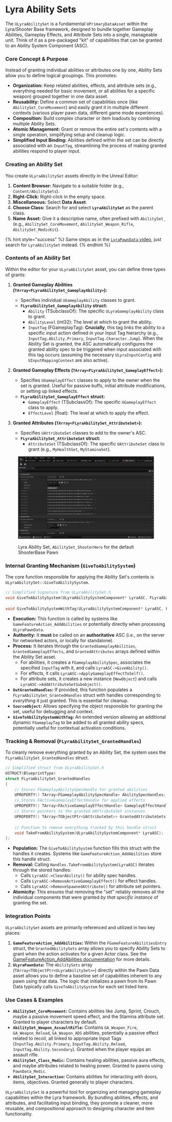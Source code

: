 # Lyra Ability Sets

The `ULyraAbilitySet` is a fundamental `UPrimaryDataAsset` within the Lyra/Shooter Base framework, designed to bundle together Gameplay Abilities, Gameplay Effects, and Attribute Sets into a single, manageable unit. Think of it as a pre-packaged "kit" of capabilities that can be granted to an Ability System Component (ASC).

### Core Concept & Purpose

Instead of granting individual abilities or attributes one by one, Ability Sets allow you to define logical groupings. This promotes:

* **Organization:** Keep related abilities, effects, and attribute sets (e.g., everything needed for basic movement, or all abilities for a specific weapon) grouped together in one data asset.
* **Reusability:** Define a common set of capabilities once (like `AbilitySet_CoreMovement`) and easily grant it in multiple different contexts (various player pawn data, different game mode experiences).
* **Composition:** Build complex character or item loadouts by combining multiple Ability Sets.
* **Atomic Management:** Grant or remove the entire set's contents with a single operation, simplifying setup and cleanup logic.
* **Simplified Input Binding:** Abilities defined within the set can be directly associated with an `InputTag`, streamlining the process of making granted abilities respond to player input.

### Creating an Ability Set

You create `ULyraAbilitySet` assets directly in the Unreal Editor:

1. **Content Browser:** Navigate to a suitable folder (e.g., `Content/AbilitySets`).
2. **Right-Click:** Right-click in the empty space.
3. **Miscellaneous:** Select **Data Asset**.
4. **Choose Class:** Search for and select **`LyraAbilitySet`** as the parent class.
5. **Name Asset:** Give it a descriptive name, often prefixed with `AbilitySet_` (e.g., `AbilitySet_CoreMovement`, `AbilitySet_Weapon_Rifle`, `AbilitySet_MedicKit`).

{% hint style="success" %}
Same steps as in the [`LyraPawnData` video](lyrapawndata.md#creation), just search for `LyraAbilitySet` instead.&#x20;
{% endhint %}

### Contents of an Ability Set

Within the editor for your `ULyraAbilitySet` asset, you can define three types of grants:

1. **Granted Gameplay Abilities (`TArray<FLyraAbilitySet_GameplayAbility>`):**
   * Specifies individual `UGameplayAbility` classes to grant.
   * **`FLyraAbilitySet_GameplayAbility` struct:**
     * `Ability` (TSubclassOf): The specific `ULyraGameplayAbility` class to grant.
     * `AbilityLevel` (int32): The level at which to grant the ability.
     * `InputTag` (FGameplayTag): **Crucially**, this tag links the ability to a specific input action defined in your Input Tag hierarchy (e.g., `InputTag.Ability.Primary`, `InputTag.Character.Jump`). When the Ability Set is granted, the ASC automatically configures the granted ability spec to be triggered when input associated with this tag occurs (assuming the necessary `ULyraInputConfig` and `UInputMappingContext` are also active).
2. **Granted Gameplay Effects (`TArray<FLyraAbilitySet_GameplayEffect>`):**
   * Specifies `UGameplayEffect` classes to apply to the owner when the set is granted. Useful for passive buffs, initial attribute modifications, or setting up linked effects.
   * **`FLyraAbilitySet_GameplayEffect` struct:**
     * `GameplayEffect` (TSubclassOf): The specific `UGameplayEffect` class to apply.
     * `EffectLevel` (float): The level at which to apply the effect.
3.  **Granted Attributes (`TArray<FLyraAbilitySet_AttributeSet>`):**

    * Specifies `UAttributeSet` classes to add to the owner's ASC.
    * **`FLyraAbilitySet_AttributeSet` struct:**
      * `AttributeSet` (TSubclassOf): The specific `UAttributeSet` class to grant (e.g., `MyHealthSet`, `MyStaminaSet`).



<figure><img src="../../../.gitbook/assets/image (111).png" alt=""><figcaption><p>Lyra Ability Set, <code>AbilitySet_ShooterHero</code> for the default ShooterBase Pawn</p></figcaption></figure>

### Internal Granting Mechanism (`GiveToAbilitySystem`)

The core function responsible for applying the Ability Set's contents is `ULyraAbilitySet::GiveToAbilitySystem`.

```cpp
// Simplified Signature from ULyraAbilitySet.h
void GiveToAbilitySystem(ULyraAbilitySystemComponent* LyraASC, FLyraAbilitySet_GrantedHandles* OutGrantedHandles, UObject* SourceObject = nullptr) const;

void GiveToAbilitySystemWithTag(ULyraAbilitySystemComponent* LyraASC, FLyraAbilitySet_GrantedHandles* OutGrantedHandles, UObject* SourceObject = nullptr, FGameplayTag AddedTag = FGameplayTag()) const; // Version to add an extra tag dynamically
```

* **Execution:** This function is called by systems like `GameFeatureAction_AddAbilities` or potentially directly when processing `ULyraPawnData`.
* **Authority:** It **must** be called on an **authoritative** ASC (i.e., on the server for networked actors, or locally for standalone).
* **Process:** It iterates through the `GrantedGameplayAbilities`, `GrantedGameplayEffects`, and `GrantedAttributes` arrays defined within the Ability Set asset.
  * For abilities, it creates a `FGameplayAbilitySpec`, associates the specified `InputTag` with it, and calls `LyraASC->GiveAbility()`.
  * For effects, it calls `LyraASC->ApplyGameplayEffectToSelf()`.
  * For attribute sets, it creates a new instance (`NewObject`) and calls `LyraASC->AddAttributeSetSubobject()`.
* **`OutGrantedHandles`:** If provided, this function populates a `FLyraAbilitySet_GrantedHandles` struct with handles corresponding to _everything_ it just granted. This is essential for cleanup.
* **`SourceObject`:** Allows specifying the object responsible for granting the set, useful for debugging and context.
* **`GiveToAbilitySystemWithTag`:** An extended version allowing an additional dynamic `FGameplayTag` to be added to all granted ability specs, potentially useful for contextual activation conditions.

### Tracking & Removal (`FLyraAbilitySet_GrantedHandles`)

To cleanly remove everything granted by an Ability Set, the system uses the `FLyraAbilitySet_GrantedHandles` struct.

```cpp
// Simplified struct from ULyraAbilitySet.h
USTRUCT(BlueprintType)
struct FLyraAbilitySet_GrantedHandles
{
    // Stores FGameplayAbilitySpecHandle for granted abilities
    UPROPERTY() TArray<FGameplayAbilitySpecHandle> AbilitySpecHandles;
    // Stores FActiveGameplayEffectHandle for applied effects
    UPROPERTY() TArray<FActiveGameplayEffectHandle> GameplayEffectHandles;
    // Stores pointers to the granted UAttributeSet instances
    UPROPERTY() TArray<TObjectPtr<UAttributeSet>> GrantedAttributeSets;

    // Function to remove everything tracked by this handle struct
    void TakeFromAbilitySystem(ULyraAbilitySystemComponent* LyraASC);
};
```

* **Population:** The `GiveToAbilitySystem` function fills this struct with the handles it creates. Systems like `GameFeatureAction_AddAbilities` store this handle struct.
* **Removal:** Calling `Handles.TakeFromAbilitySystem(LyraASC)` iterates through the stored handles:
  * Calls `LyraASC->ClearAbility()` for ability spec handles.
  * Calls `LyraASC->RemoveActiveGameplayEffect()` for effect handles.
  * Calls `LyraASC->RemoveSpawnedAttribute()` for attribute set pointers.
* **Atomicity:** This ensures that removing the "set" reliably removes all the individual components that were granted _by that specific instance_ of granting the set.

### Integration Points

`ULyraAbilitySet` assets are primarily referenced and utilized in two key places:

1. **`GameFeatureAction_AddAbilities`:** Within the `FGameFeatureAbilitiesEntry` struct, the `GrantedAbilitySets` array allows you to specify Ability Sets to grant when the action activates for a given Actor class. See the[ GameFeatureAction\_AddAbilities documentation](../game-features/game-feature-actions/add-abilities.md) for more details.
2. **`ULyraPawnData`:** The `AbilitySets` array (`TArray<TObjectPtr<ULyraAbilitySet>>`) directly within the Pawn Data asset allows you to define a baseline set of capabilities inherent to any pawn using that data. The logic that initializes a pawn from its Pawn Data typically calls `GiveToAbilitySystem` for each set listed here.

### Use Cases & Examples

* **`AbilitySet_CoreMovement`:** Contains abilities like Jump, Sprint, Crouch, maybe a passive movement speed effect, and the Stamina attribute set. Granted to player characters by default.
* **`AbilitySet_Weapon_AssaultRifle`:** Contains `GA_Weapon_Fire`, `GA_Weapon_Reload`, `GA_Weapon_ADS` abilities, potentially a passive effect related to recoil, all linked to appropriate Input Tags (`InputTag.Ability.Primary`, `InputTag.Ability.Reload`, `InputTag.Ability.Secondary`). Granted when the player equips an assault rifle.
* **`AbilitySet_Class_Medic`:** Contains healing abilities, passive aura effects, and maybe attributes related to healing power. Granted to pawns using `PawnData_Medic`.
* **`AbilitySet_Interaction`:** Contains abilities for interacting with doors, items, objectives. Granted generally to player characters.

`ULyraAbilitySet` is a powerful tool for organizing and managing gameplay capabilities within the Lyra framework. By bundling abilities, effects, and attributes, and facilitating input binding, they promote a cleaner, more reusable, and compositional approach to designing character and item functionality.
